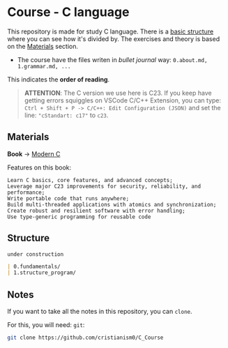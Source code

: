 # Course - C language

This repository is made for study C language.
There is a [basic structure](#structure) where you can see how it's divided by.
The exercises and theory is based on the [Materials](#materials) section.

- The course have the files writen in _bullet journal_ way: `0.about.md, 1.grammar.md, ...`

This indicates the **order of reading**.

> **ATTENTION**: The C version we use here is C23.
If you keep have getting errors squiggles on VSCode C/C++ Extension, you can type:
`Ctrl + Shift + P -> C/C++: Edit Configuration (JSON)` and set the line: `"cStandart: c17"` to `c23`.

## Materials

**Book** -> [Modern C](https://gustedt.gitlabpages.inria.fr/modern-c/)

Features on this book:

    Learn C basics, core features, and advanced concepts;
    Leverage major C23 improvements for security, reliability, and performance;
    Write portable code that runs anywhere;
    Build multi-threaded applications with atomics and synchronization;
    Create robust and resilient software with error handling; 
    Use type-generic programming for reusable code


## Structure
`under construction`
```markdown
| 0.fundamentals/
| 1.structure_program/
```

## Notes
If you want to take all the notes in this repository, you can `clone`.

For this, you will need: `git`:
```bash
git clone https://github.com/cristianism0/C_Course
```